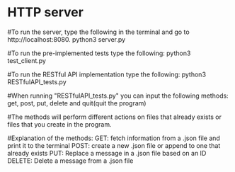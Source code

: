#  HTTP server

#To run the server, type the following in the terminal and go to http://localhost:8080.
python3 server.py

#To run the pre-implemented tests type the following:
python3 test_client.py 

#To run the RESTful API implementation type the following:
python3 RESTfulAPI_tests.py

#When running "RESTfulAPI_tests.py" you can input the following methods: get, post, put, delete and quit(quit the program)

#The methods will perform different actions on files that already exists or files that you create in the program. 

#Explanation of the methods:
	GET: fetch information from a .json file and print it to the terminal
	POST: create a new .json file or append to one that already exists
	PUT: Replace a message in a .json file based on an ID
	DELETE: Delete a message from a .json file 
